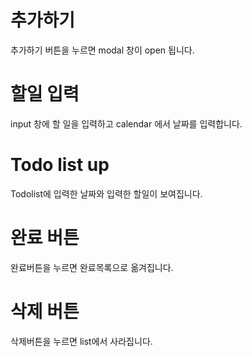  # 추가하기

 추가하기 버튼을 누르면 modal 창이 open 됩니다.

 # 할일 입력

 input 창에 할 일을 입력하고 calendar 에서 날짜를 입력합니다.

 # Todo list up

 Todolist에 입력한 날짜와 입력한 할일이 보여집니다.

 # 완료 버튼

 완료버튼을 누르면 완료목록으로 옮겨집니다.

# 삭제 버튼

 삭제버튼을 누르면 list에서 사라집니다.


